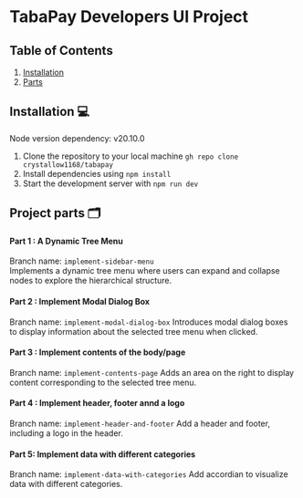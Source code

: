 # TabaPay Developers UI Project

## Table of Contents
1. [Installation](#installation)
2. [Parts](#parts)

## Installation 💻
Node version dependency:  v20.10.0  
1) Clone the repository to your local machine `gh repo clone crystallow1168/tabapay`  
2) Install dependencies using `npm install`  
3) Start the development server with `npm run dev`

## Project parts 🗂️

#### Part 1 : A Dynamic Tree Menu
Branch name: `implement-sidebar-menu`   
Implements a dynamic tree menu where users can expand and collapse nodes to explore the hierarchical structure.  

#### Part 2 : Implement Modal Dialog Box
Branch name: `implement-modal-dialog-box`
Introduces modal dialog boxes to display information about the selected tree menu when clicked.

#### Part 3 : Implement contents of the body/page
Branch name: `implement-contents-page`
Adds an area on the right to display content corresponding to the selected tree menu.

#### Part 4 : Implement header, footer annd a logo
Branch name: `implement-header-and-footer`
Add a header and footer, including a logo in the header.

#### Part 5: Implement data with different categories
Branch name: `implement-data-with-categories`
Add accordian to visualize data with different categories.

